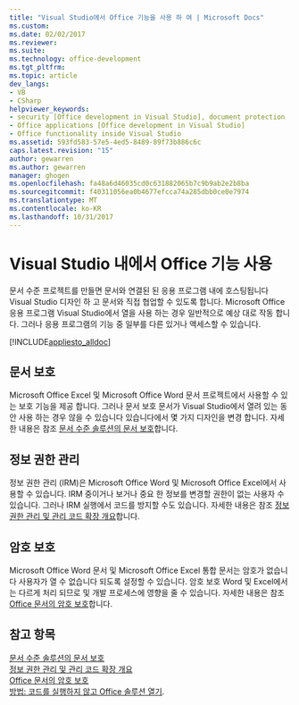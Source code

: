 ```yaml
---
title: "Visual Studio에서 Office 기능을 사용 하 여 | Microsoft Docs"
ms.custom: 
ms.date: 02/02/2017
ms.reviewer: 
ms.suite: 
ms.technology: office-development
ms.tgt_pltfrm: 
ms.topic: article
dev_langs:
- VB
- CSharp
helpviewer_keywords:
- security [Office development in Visual Studio], document protection
- Office applications [Office development in Visual Studio]
- Office functionality inside Visual Studio
ms.assetid: 593fd583-57e5-4ed5-8489-89f73b886c6c
caps.latest.revision: "15"
author: gewarren
ms.author: gewarren
manager: ghogen
ms.openlocfilehash: fa48a6d46035cd0c631882065b7c9b9ab2e2b8ba
ms.sourcegitcommit: f40311056ea0b4677efcca74a285dbb0ce0e7974
ms.translationtype: MT
ms.contentlocale: ko-KR
ms.lasthandoff: 10/31/2017
---
```

# <a name="using-office-functionality-inside-of-visual-studio"></a>Visual Studio 내에서 Office 기능 사용
  문서 수준 프로젝트를 만들면 문서와 연결된 된 응용 프로그램 내에 호스팅됩니다 Visual Studio 디자인 하 고 문서와 직접 협업할 수 있도록 합니다. Microsoft Office 응용 프로그램 Visual Studio에서 열을 사용 하는 경우 일반적으로 예상 대로 작동 합니다. 그러나 응용 프로그램의 기능 중 일부를 다른 있거나 액세스할 수 있습니다.  
  
 [!INCLUDE[appliesto_alldoc](../vsto/includes/appliesto-alldoc-md.md)]  
  
## <a name="document-protection"></a>문서 보호  
 Microsoft Office Excel 및 Microsoft Office Word 문서 프로젝트에서 사용할 수 있는 보호 기능을 제공 합니다. 그러나 문서 보호 문서가 Visual Studio에서 열려 있는 동안 사용 하는 경우 않을 수 있습니다 있습니다에서 몇 가지 디자인을 변경 합니다. 자세한 내용은 참조 [문서 수준 솔루션의 문서 보호](../vsto/document-protection-in-document-level-solutions.md)합니다.  
  
## <a name="information-rights-management"></a>정보 권한 관리  
 정보 권한 관리 (IRM)은 Microsoft Office Word 및 Microsoft Office Excel에서 사용할 수 있습니다. IRM 중이거나 보거나 중요 한 정보를 변경할 권한이 없는 사용자 수 있습니다. 그러나 IRM 실행에서 코드를 방지할 수도 있습니다. 자세한 내용은 참조 [정보 권한 관리 및 관리 코드 확장 개요](../vsto/information-rights-management-and-managed-code-extensions-overview.md)합니다.  
  
## <a name="password-protection"></a>암호 보호  
 Microsoft Office Word 문서 및 Microsoft Office Excel 통합 문서는 암호가 없습니다 사용자가 열 수 없습니다 되도록 설정할 수 있습니다. 암호 보호 Word 및 Excel에서는 다르게 처리 되므로 및 개발 프로세스에 영향을 줄 수 있습니다. 자세한 내용은 참조 [Office 문서의 암호 보호](../vsto/password-protection-on-office-documents.md)합니다.  
  
## <a name="see-also"></a>참고 항목  
 [문서 수준 솔루션의 문서 보호](../vsto/document-protection-in-document-level-solutions.md)   
 [정보 권한 관리 및 관리 코드 확장 개요](../vsto/information-rights-management-and-managed-code-extensions-overview.md)   
 [Office 문서의 암호 보호](../vsto/password-protection-on-office-documents.md)   
 [방법: 코드를 실행하지 않고 Office 솔루션 열기](../vsto/how-to-open-office-solutions-without-running-code.md).  
  
  